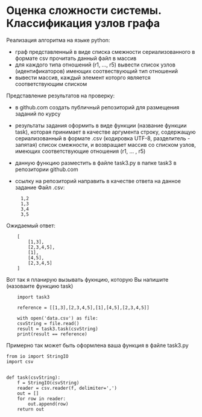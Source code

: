 # Оценка сложности системы. Классификация узлов графа

Реализация алгоритма на языке python:

* граф представленный в виде списка смежности сериализованного
в формате csv прочитать данный файл в массив
* для каждого типа отношений (r1, ..., r5) вывести список узлов (идентификаторов) имеющих соотвествующий тип отношений
* вывести массив, каждый элемент которго является соответствующим списком
 

Представление результатов на проверку:

* в github.com создать публичный репозиторий для размещения заданий по курсу
* результаты задания оформить в виде функции (название функции task), которая принимает в качестве аргумента строку, содержащую сериализованный в формате .csv (кодировка UTF-8, разделитель - запятая) список смежности, и возвращает массив со списком узлов, имеющих соответствующие отношения (r1, … , r5)
* данную функцию разместить в файле task3.py в папке task3 в репозитории github.com
* ссылку на репозиторий направить в качестве ответа на данное задание
Файл .csv:

        1,2
        1,3
        3,4
        3,5
Ожидаемый ответ:

        [
            [1,3],
            [2,3,4,5], 
            [1],
            [4,5],
            [2,3,4,5]
        ]
  
  Вот так я планирую вызывать фукнцию, которую Вы напишите (назоваите функцию task)

        import task3

        reference = [[1,3],[2,3,4,5],[1],[4,5],[2,3,4,5]]

        with open('data.csv') as file:
        csvString = file.read()
        result = task3.task(csvString)
        print(result == reference)

Примерно так может быть оформлена ваша функция в файле task3.py

    from io import StringIO
    import csv


    def task(csvString):
        f = StringIO(csvString)
        reader = csv.reader(f, delimiter=',')
        out = []
        for row in reader:
            out.append(row)
        return out
